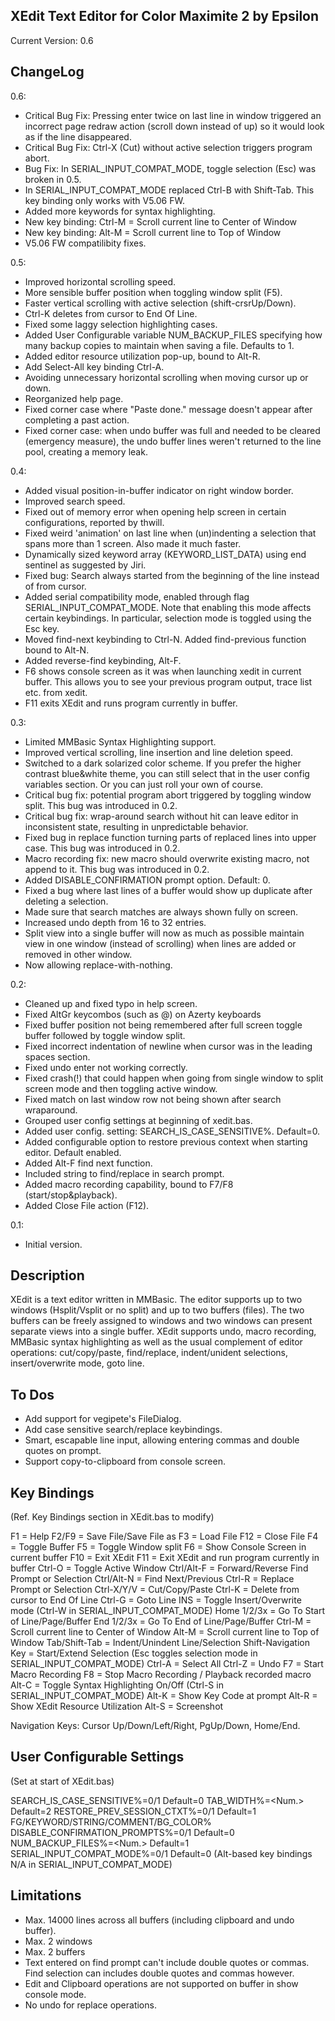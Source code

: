 XEdit Text Editor for Color Maximite 2 by Epsilon
-------------------------------------------------
Current Version: 0.6

ChangeLog
---------
0.6:
- Critical Bug Fix: Pressing enter twice on last line in window triggered an incorrect page
  redraw action (scroll down instead of up) so it would look as if the line disappeared.
- Critical Bug Fix: Ctrl-X (Cut) without active selection triggers program abort.
- Bug Fix: In SERIAL_INPUT_COMPAT_MODE, toggle selection (Esc) was broken in 0.5.
- In SERIAL_INPUT_COMPAT_MODE replaced Ctrl-B with Shift-Tab. This key binding only works
  with V5.06 FW.
- Added more keywords for syntax highlighting.
- New key binding: Ctrl-M = Scroll current line to Center of Window
- New key binding: Alt-M  = Scroll current line to Top of Window
- V5.06 FW compatilibity fixes.
  
0.5:
- Improved horizontal scrolling speed.
- More sensible buffer position when toggling window split (F5).
- Faster vertical scrolling with active selection (shift-crsrUp/Down).
- Ctrl-K deletes from cursor to End Of Line.
- Fixed some laggy selection highlighting cases.
- Added User Configurable variable NUM_BACKUP_FILES specifying how many backup copies to
  maintain when saving a file. Defaults to 1.
- Added editor resource utilization pop-up, bound to Alt-R.
- Add Select-All key binding Ctrl-A.
- Avoiding unnecessary horizontal scrolling when moving cursor up or down.  
- Reorganized help page.
- Fixed corner case where "Paste done." message doesn't appear after completing a past action.
- Fixed corner case: when undo buffer was full and needed to be cleared (emergency measure),
  the undo buffer lines weren't returned to the line pool, creating a memory leak.

0.4:
- Added visual position-in-buffer indicator on right window border.
- Improved search speed.
- Fixed out of memory error when opening help screen in certain configurations, 
  reported by thwill.
- Fixed weird 'animation' on last line when (un)indenting a selection that spans more than
  1 screen. Also made it much faster.
- Dynamically sized keyword array (KEYWORD_LIST_DATA) using end sentinel as suggested by Jiri.
- Fixed bug: Search always started from the beginning of the line instead of from cursor.
- Added serial compatibility mode, enabled through flag SERIAL_INPUT_COMPAT_MODE. Note that
  enabling this mode affects certain keybindings. In particular, selection mode is toggled 
  using the Esc key.
- Moved find-next keybinding to Ctrl-N. Added find-previous function bound to Alt-N.
- Added reverse-find keybinding, Alt-F.
- F6 shows console screen as it was when launching xedit in current buffer. This allows you to
  see your previous program output, trace list etc. from xedit.
- F11 exits XEdit and runs program currently in buffer.

0.3:
- Limited MMBasic Syntax Highlighting support.
- Improved vertical scrolling, line insertion and line deletion speed.
- Switched to a dark solarized color scheme. If you prefer the higher contrast blue&white theme,
  you can still select that in the user config variables section. Or you can just roll your own
  of course.
- Critical bug fix: potential program abort triggered by toggling window split. This bug was 
  introduced in 0.2.
- Critical bug fix: wrap-around search without hit can leave editor in inconsistent state,
  resulting in unpredictable behavior.
- Fixed bug in replace function turning parts of replaced lines into upper case. This bug was
  introduced in 0.2.
- Macro recording fix: new macro should overwrite existing macro, not append to it. This bug was
  introduced in 0.2.
- Added DISABLE_CONFIRMATION prompt option. Default: 0.
- Fixed a bug where last lines of a buffer would show up duplicate after deleting a selection.
- Made sure that search matches are always shown fully on screen.
- Increased undo depth from 16 to 32 entries.
- Split view into a single buffer will now as much as possible maintain view in one window
  (instead of scrolling) when lines are added or removed in other window.
- Now allowing replace-with-nothing.

0.2:
- Cleaned up and fixed typo in help screen.
- Fixed AltGr keycombos (such as @) on Azerty keyboards
- Fixed buffer position not being remembered after full screen toggle buffer followed by toggle
  window split.
- Fixed incorrect indentation of newline when cursor was in the leading spaces section.
- Fixed undo enter not working correctly.
- Fixed crash(!) that could happen when going from single window to split screen mode and 
  then toggling active window.
- Fixed match on last window row not being shown after search wraparound.
- Grouped user config settings at beginning of xedit.bas.
- Added user config. setting: SEARCH_IS_CASE_SENSITIVE%. Default=0. 
- Added configurable option to restore previous context when starting editor. Default enabled.
- Added Alt-F find next function.
- Included string to find/replace in search prompt.
- Added macro recording capability, bound to F7/F8 (start/stop&playback).
- Added Close File action (F12).

0.1:
- Initial version.

Description
-----------
XEdit is a text editor written in MMBasic. The editor supports up to two windows (Hsplit/Vsplit
or no split) and up to two buffers (files). The two buffers can be freely assigned to 
windows and two windows can present separate views into a single buffer.
XEdit supports undo, macro recording, MMBasic syntax highlighting as well as the usual 
complement of editor operations: cut/copy/paste, find/replace, indent/unident selections, 
insert/overwrite mode, goto line.

To Dos
------
- Add support for vegipete's FileDialog.
- Add case sensitive search/replace keybindings.
- Smart, escapable line input, allowing entering commas and double quotes on prompt. 
- Support copy-to-clipboard from console screen.

Key Bindings
------------
(Ref. Key Bindings section in XEdit.bas to modify)

F1          = Help
F2/F9       = Save File/Save File as
F3          = Load File
F12         = Close File
F4          = Toggle Buffer
F5          = Toggle Window split
F6          = Show Console Screen in current buffer
F10         = Exit XEdit
F11         = Exit XEdit and run program currently in buffer
Ctrl-O      = Toggle Active Window
Ctrl/Alt-F  = Forward/Reverse Find Prompt or Selection
Ctrl/Alt-N  = Find Next/Previous
Ctrl-R      = Replace Prompt or Selection
Ctrl-X/Y/V  = Cut/Copy/Paste
Ctrl-K      = Delete from cursor to End Of Line
Ctrl-G      = Goto Line
INS         = Toggle Insert/Overwrite mode (Ctrl-W in SERIAL_INPUT_COMPAT_MODE)
Home 1/2/3x = Go To Start of Line/Page/Buffer
End 1/2/3x  = Go To End of Line/Page/Buffer
Ctrl-M      = Scroll current line to Center of Window
Alt-M       = Scroll current line to Top of Window
Tab/Shift-Tab = Indent/Unindent Line/Selection
Shift-Navigation Key = Start/Extend Selection
(Esc toggles selection mode in SERIAL_INPUT_COMPAT_MODE)
Ctrl-A      = Select All
Ctrl-Z      = Undo
F7          = Start Macro Recording
F8          = Stop Macro Recording / Playback recorded macro
Alt-C       = Toggle Syntax Highlighting On/Off (Ctrl-S in SERIAL_INPUT_COMPAT_MODE)
Alt-K       = Show Key Code at prompt
Alt-R       = Show XEdit Resource Utilization
Alt-S       = Screenshot

Navigation Keys: Cursor Up/Down/Left/Right, PgUp/Down, Home/End.

User Configurable Settings 
--------------------------
(Set at start of XEdit.bas)

SEARCH_IS_CASE_SENSITIVE%=0/1      Default=0
TAB_WIDTH%=<Num.>                  Default=2
RESTORE_PREV_SESSION_CTXT%=0/1     Default=1
FG/KEYWORD/STRING/COMMENT/BG_COLOR%
DISABLE_CONFIRMATION_PROMPTS%=0/1  Default=0
NUM_BACKUP_FILES%=<Num.>           Default=1
SERIAL_INPUT_COMPAT_MODE%=0/1      Default=0
(Alt-based key bindings N/A in SERIAL_INPUT_COMPAT_MODE)

Limitations
-----------
- Max. 14000 lines across all buffers (including clipboard and undo buffer).
- Max. 2 windows
- Max. 2 buffers
- Text entered on find prompt can't include double quotes or commas. Find selection can
includes double quotes and commas however.
- Edit and Clipboard operations are not supported on buffer in show console mode.
- No undo for replace operations.


                                                                                            